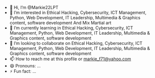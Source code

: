 - 👋 Hi, I’m @Markie22LPT
- 👀 I’m interested in Ethical Hacking, Cybersecurity, ICT Management, Python, Web Development, IT Leadership, Multimedia & Graphics content, software development And Mix Martial art
- 🌱 I’m currently learning in Ethical Hacking, Cybersecurity, ICT Management, Python, Web Development, IT Leadership, Multimedia & Graphics content, software development
- 💞️ I’m looking to collaborate on Ethical Hacking, Cybersecurity, ICT Management, Python, Web Development, IT Leadership, Multimedia & Graphics content, software development
- 📫 How to reach me at this profile or markie_f71@yahoo.com
- 😄 Pronouns: ...
- ⚡ Fun fact: ...

<!---
Markie22LPT/Markie22LPT is a ✨ special ✨ repository because its `README.md` (this file) appears on your GitHub profile.
You can click the Preview link to take a look at your changes.
--->
